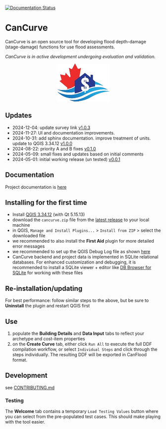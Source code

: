 [![Documentation Status](https://readthedocs.org/projects/cancurve/badge/?version=latest)](https://cancurve.readthedocs.io/en/latest/?badge=latest)

# CanCurve
CanCurve is an open source tool for developing flood depth-damage (stage-damage) functions for use flood assessments.
<p> <em>CanCurve is in active development undergoing evaluation and validation. </em></p>

<p align="center">
  <img src="./cancurve/img/icon.png" alt="CanCurve Icon"> 
</p>
 
 
## Updates
- 2024-12-04: update survey link [v1.0.3](https://github.com/NRCan/CanCurve/releases/tag/v1.0.3)
- 2024-11-27: UI and documentation improvements.
- 2024-10-31: add sphinx documentation. improve treatment of units. update to QGIS 3.34.12 [v1.0.0](https://github.com/NRCan/CanCurve/releases/tag/v1.0.0)
- 2024-08-22: priority A and B fixes [v0.1.0](https://github.com/NRCan/CanCurve/releases/tag/v0.1.0)
- 2024-05-09: small fixes and updates based on initial comments
- 2024-05-01: initial working release (un tested) [v0.0.1](https://github.com/NRCan/CanCurve/releases/tag/v0.0.1)


## Documentation
Project documentation is [here](https://cancurve.readthedocs.io/en/latest/)


## Installing for the first time
- Install [QGIS 3.34.12](https://download.qgis.org/downloads/) (with Qt 5.15.13)
- download the `cancurve.zip` file from the [latest release](https://github.com/NRCan/CanCurve/releases) to your local machine
- in QGIS, `Manage and Install Plugins...` > `Install from ZIP` > select the downloaded file
- we recommended to also install the **First Aid** plugin for more detailed error messages 
- we recommended to set up the QGIS Debug Log file as shown [here](https://stackoverflow.com/a/61669864/9871683)
- CanCurve backend and project data is implemented in SQLite relational databases. For enhanced customization and debugging, it is recommended to install a SQLite viewer + editor like [DB Browser for SQLite](https://sqlitebrowser.org/) for working with these files  

## Re-installation/updating
For best performance: follow similar steps to the above, but be sure to **Uninstall** the plugin and restart QGIS first 


## Use
1) populate the **Building Details** and **Data Input** tabs to reflect your archetype and cost-item properties
2) on the **Create Curve** tab, either click `Run All` to execute the full DDF compilation workflow, or select `Individual Steps` and click through the steps individually. The resulting DDF will be exported in CanFlood format.

## Development
see [CONTRIBUTING.md](./CONTRIBUTING.md)

### Testing
The **Welcome** tab contains a temporary `Load Testing Values` button where you can select from the pre-populated test cases. This should make playing with the tool easier. 


